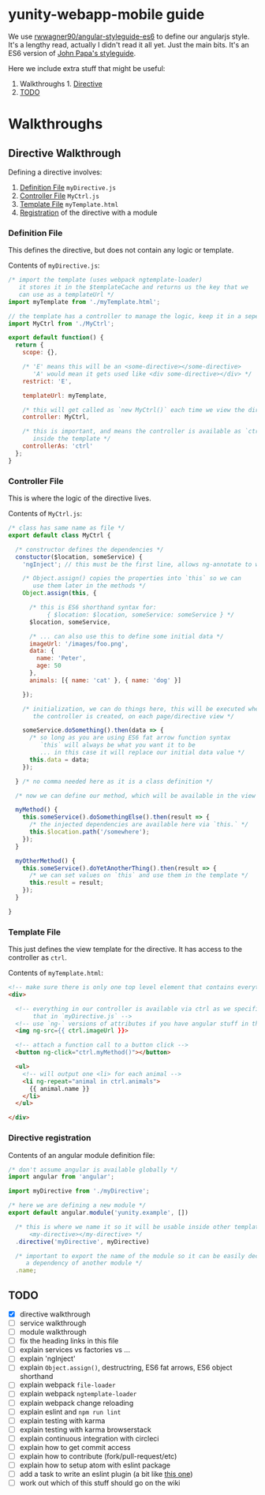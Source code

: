 # yunity-webapp-mobile guide

We use [rwwagner90/angular-styleguide-es6](https://github.com/rwwagner90/angular-styleguide-es6) to define our angularjs style. It's a lengthy read, actually I didn't read it all yet. Just the main bits. It's an ES6 version of [John Papa's styleguide](https://github.com/johnpapa/angular-styleguide).

Here we include extra stuff that might be useful:
  1. Walkthroughs
    1. [Directive](#directive-walkthrough)
  1. [TODO](#todo)

# Walkthroughs

## Directive Walkthrough

Defining a directive involves:

  1. [Definition File](#definintion-file) `myDirective.js`
  1. [Controller File](#controller-file) `MyCtrl.js`
  1. [Template File](#template-file) `myTemplate.html`
  1. [Registration](#directive-registration) of the directive with a module

### Definition File

This defines the directive, but does not contain any logic or template.

Contents of `myDirective.js`:

```javascript
/* import the template (uses webpack ngtemplate-loader)
   it stores it in the $templateCache and returns us the key that we
   can use as a templateUrl */
import myTemplate from './myTemplate.html';

// the template has a controller to manage the logic, keep it in a seperate file
import MyCtrl from './MyCtrl';

export default function() {
  return {
    scope: {},

    /* 'E' means this will be an <some-directive></some-directive>
       'A' would mean it gets used like <div some-directive></div> */
    restrict: 'E',

    templateUrl: myTemplate,

    /* this will get called as `new MyCtrl()` each time we view the directive */
    controller: MyCtrl,

    /* this is important, and means the controller is available as `ctrl`
       inside the template */
    controllerAs: 'ctrl'
  };
}
```

### Controller File

This is where the logic of the directive lives.

Contents of `MyCtrl.js`:

```javascript
/* class has same name as file */
export default class MyCtrl {

  /* constructor defines the dependencies */
  constuctor($location, someService) {
    'ngInject'; // this must be the first line, allows ng-annotate to work

    /* Object.assign() copies the properties into `this` so we can
       use them later in the methods */
    Object.assign(this, {

      /* this is ES6 shorthand syntax for:
           { $location: $location, someService: someService } */
      $location, someService,

      /* ... can also use this to define some initial data */
      imageUrl: '/images/foo.png',
      data: {
        name: 'Peter',
        age: 50
      },
      animals: [{ name: 'cat' }, { name: 'dog' }]

    });

    /* initialization, we can do things here, this will be executed whenever
       the controller is created, on each page/directive view */

    someService.doSomething().then(data => {
      /* so long as you are using ES6 fat arrow function syntax
         `this` will always be what you want it to be
         ... in this case it will replace our initial data value */
      this.data = data;
    });

  } /* no comma needed here as it is a class definition */

  /* now we can define our method, which will be available in the view */

  myMethod() {
    this.someService().doSomethingElse().then(result => {
      /* the injected dependencies are available here via `this.` */
      this.$location.path('/somewhere');
    });
  }

  myOtherMethod() {
    this.someService().doYetAnotherThing().then(result => {
      /* we can set values on `this` and use them in the template */
      this.result = result;
    });
  }

}
```

### Template File

This just defines the view template for the directive. It has access to the
controller as `ctrl`.

Contents of `myTemplate.html`:

```html
<!-- make sure there is only one top level element that contains everything -->
<div>

  <!-- everything in our controller is available via ctrl as we specified
       that in `myDirective.js` -->
  <!-- use `ng-` versions of attributes if you have angular stuff in the value -->
  <img ng-src={{ ctrl.imageUrl }}>

  <!-- attach a function call to a button click -->
  <button ng-click="ctrl.myMethod()"></button>

  <ul>
    <!-- will output one <li> for each animal -->
    <li ng-repeat="animal in ctrl.animals">
      {{ animal.name }}
    </li>
  </ul>

</div>
```

### Directive registration

Contents of an angular module definition file:

```javascript
/* don't assume angular is available globally */
import angular from 'angular';

import myDirective from './myDirective';

/* here we are defining a new module */
export default angular.module('yunity.example', [])

  /* this is where we name it so it will be usable inside other templates as:
      <my-directive></my-directive> */
  .directive('myDirective', myDirective)

  /* important to export the name of the module so it can be easily declared as
     a dependency of another module */
  .name;
```

## TODO

  - [x] directive walkthrough
  - [ ] service walkthrough
  - [ ] module walkthrough
  - [ ] fix the heading links in this file
  - [ ] explain services vs factories vs ...
  - [ ] explain 'ngInject'
  - [ ] explain `Object.assign()`, destructring, ES6 fat arrows, ES6 object shorthand
  - [ ] explain webpack `file-loader`
  - [ ] explain webpack `ngtemplate-loader`
  - [ ] explain webpack change reloading
  - [ ] explain eslint and `npm run lint`
  - [ ] explain testing with karma
  - [ ] explain testing with karma browserstack
  - [ ] explain continuous integration with circleci
  - [ ] explain how to get commit access
  - [ ] explain how to contribute (fork/pull-request/etc)
  - [ ] explain how to setup atom with eslint package
  - [ ] add a task to write an eslint plugin (a bit like [this one](https://github.com/Gillespie59/eslint-plugin-angular))
  - [ ] work out which of this stuff should go on the wiki
